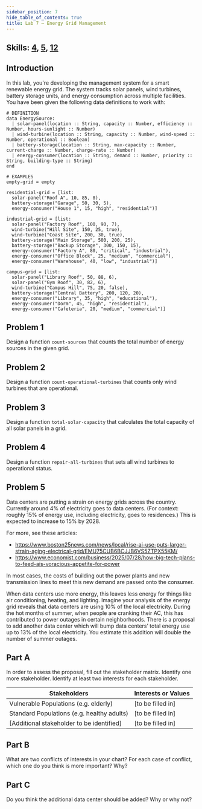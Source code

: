 ```yaml
---
sidebar_position: 7
hide_table_of_contents: true
title: Lab 7 — Energy Grid Management
---
```


## Skills: [4](</skills/#(4)>), [5](</skills/#(5)>), [12](</skills/#(12)>)

## Introduction

In this lab, you're developing the management system for a smart renewable energy grid. The system tracks solar panels, wind turbines, battery storage units, and energy consumption across multiple facilities. You have been given the following data definitions to work with:

```pyret
# DEFINITION
data EnergySource:
  | solar-panel(location :: String, capacity :: Number, efficiency :: Number, hours-sunlight :: Number)
  | wind-turbine(location :: String, capacity :: Number, wind-speed :: Number, operational :: Boolean)
  | battery-storage(location :: String, max-capacity :: Number, current-charge :: Number, charge-rate :: Number)
  | energy-consumer(location :: String, demand :: Number, priority :: String, building-type :: String)
end

# EXAMPLES
empty-grid = empty

residential-grid = [list:
  solar-panel("Roof A", 10, 85, 8),
  battery-storage("Garage", 50, 30, 5),
  energy-consumer("House 1", 15, "high", "residential")]

industrial-grid = [list:
  solar-panel("Factory Roof", 100, 90, 7),
  wind-turbine("Hill Site", 150, 25, true),
  wind-turbine("Coast Site", 200, 30, true),
  battery-storage("Main Storage", 500, 200, 25),
  battery-storage("Backup Storage", 300, 150, 15),
  energy-consumer("Factory A", 80, "critical", "industrial"),
  energy-consumer("Office Block", 25, "medium", "commercial"),
  energy-consumer("Warehouse", 40, "low", "industrial")]

campus-grid = [list:
  solar-panel("Library Roof", 50, 88, 6),
  solar-panel("Gym Roof", 30, 82, 6),
  wind-turbine("Campus Hill", 75, 20, false),
  battery-storage("Central Battery", 200, 120, 20),
  energy-consumer("Library", 35, "high", "educational"),
  energy-consumer("Dorm", 45, "high", "residential"),
  energy-consumer("Cafeteria", 20, "medium", "commercial")]
```

## Problem 1

Design a function `count-sources` that counts the total number of energy sources in the given grid.

## Problem 2

Design a function `count-operational-turbines` that counts only wind turbines that are operational.

## Problem 3

Design a function `total-solar-capacity` that calculates the total capacity of all solar panels in a grid.

## Problem 4

Design a function `repair-all-turbines` that sets all wind turbines to operational status.

## Problem 5

Data centers are putting a strain on energy grids across the country. Currently around 4% of electricity goes to data centers. (For context: roughly 15% of energy use, including electricity, goes to residences.) This is expected to increase to 15% by 2028.

For more, see these articles:

- https://www.boston25news.com/news/local/rise-ai-use-puts-larger-strain-aging-electrical-grid/EMU75CUB6BCJJB6VS5ZTPX55KM/
- https://www.economist.com/business/2025/07/28/how-big-tech-plans-to-feed-ais-voracious-appetite-for-power

In most cases, the costs of building out the power plants and new transmission lines to meet this new demand are passed onto the consumer.

When data centers use more energy, this leaves less energy for things like air conditioning, heating, and lighting. Imagine your analysis of the energy grid reveals that data centers are using 10% of the local electricity. During the hot months of summer, when people are cranking their AC, this has contributed to power outages in certain neighborhoods. There is a proposal to add another data center which will bump data centers’ total energy use up to 13% of the local electricity. You estimate this addition will double the number of summer outages.

## Part A

In order to assess the proposal, fill out the stakeholder matrix. Identify one more stakeholder. Identify at least two interests for each stakeholder.

| Stakeholders | Interests or Values |
| -- | -- |
| Vulnerable Populations (e.g. elderly) | [to be filled in] |
| Standard Populations (e.g. healthy adults) | [to be filled in] |
| [Additional stakeholder to be identified] | [to be filled in] |

## Part B

What are two conflicts of interests in your chart? For each case of conflict, which one do you think is more important? Why?

## Part C

Do you think the additional data center should be added? Why or why not?
